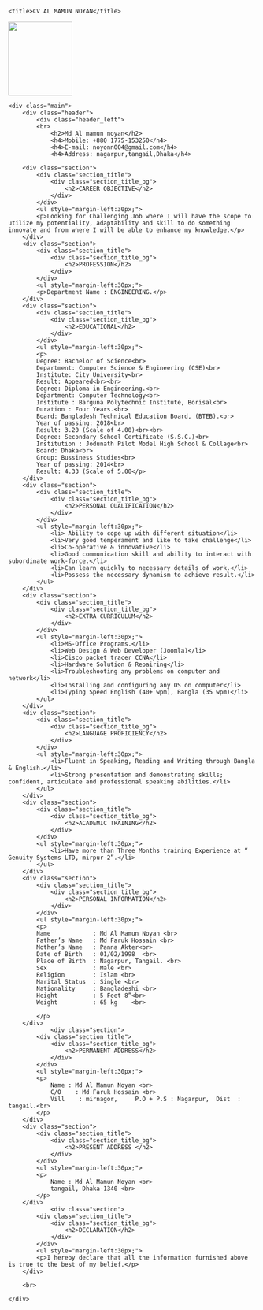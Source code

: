 
<!DOCTYPE html>
<html>
<head>

	<title>CV AL MAMUN NOYAN</title>

</head>
<body>
	</div>
			<div class="header_right">
				<img src="G:\Days Gone\o.jpg"width="130"height="150"/>
			</div>

	<div class="main">
		<div class="header">
			<div class="header_left">
			<br>
				<h2>Md Al mamun noyan</h2>
				<h4>Mobile: +880 1775-153250</h4>
				<h4>E-mail: noyonn004@gmail.com</h4>
				<h4>Address: nagarpur,tangail,Dhaka</h4>
		
		<div class="section">
			<div class="section_title">
				<div class="section_title_bg">
					<h2>CAREER OBJECTIVE</h2>
				</div>
			</div>
			<ul style="margin-left:30px;">
			<p>Looking for Challenging Job where I will have the scope to utilize my potentiality, adaptability and skill to do something innovate and from where I will be able to enhance my knowledge.</p>
		</div>
		<div class="section">
			<div class="section_title">
				<div class="section_title_bg">
					<h2>PROFESSION</h2>
				</div>
			</div>
			<ul style="margin-left:30px;">
			<p>Department Name : ENGINEERING.</p>
		</div>
		<div class="section">
			<div class="section_title">
				<div class="section_title_bg">
					<h2>EDUCATIONAL</h2>
				</div>
			</div>
			<ul style="margin-left:30px;">
			<p>
			Degree: Bachelor of Science<br>
			Department: Computer Science & Engineering (CSE)<br>
			Institute: City University<br>
			Result: Appeared<br><br>
			Degree: Diploma-in-Engineering.<br>
			Department: Computer Technology<br>
			Institute : Barguna Polytechnic Institute, Borisal<br>
			Duration : Four Years.<br>
			Board: Bangladesh Technical Education Board, (BTEB).<br>
			Year of passing: 2018<br>
			Result: 3.20 (Scale of 4.00)<br><br>
			Degree: Secondary School Certificate (S.S.C.)<br>
			Institution : Jodunath Pilot Model High School & Collage<br>
			Board: Dhaka<br>
			Group: Bussiness Studies<br>
			Year of passing: 2014<br>
			Result: 4.33 (Scale of 5.00</p>
		</div>
		<div class="section">
			<div class="section_title">
				<div class="section_title_bg">
					<h2>PERSONAL QUALIFICATION</h2>
				</div>
			</div>
			<ul style="margin-left:30px;">
				<li> Ability to cope up with different situation</li>
				<li>Very good temperament and like to take challenge</li>
				<li>Co-operative & innovative</li>
				<li>Good communication skill and ability to interact with subordinate work-force.</li>
				<li>Can learn quickly to necessary details of work.</li>
				<li>Possess the necessary dynamism to achieve result.</li>
			</ul>
		</div>
		<div class="section">
			<div class="section_title">
				<div class="section_title_bg">
					<h2>EXTRA CURRICULUM</h2>
				</div>
			</div>
			<ul style="margin-left:30px;">
				<li>MS-Office Programs.</li>
				<li>Web Design & Web Developer (Joomla)</li>
				<li>Cisco packet tracer CCNA</li>
				<li>Hardware Solution & Repairing</li>
				<li>Troubleshooting any problems on computer and network</li>
				<li>Installing and configuring any OS on computer</li>
				<li>Typing Speed English (40+ wpm), Bangla (35 wpm)</li>
			</ul>
		</div>
		<div class="section">
			<div class="section_title">
				<div class="section_title_bg">
					<h2>LANGUAGE PROFICIENCY</h2>
				</div>
			</div>
			<ul style="margin-left:30px;">
				<li>Fluent in Speaking, Reading and Writing through Bangla & English.</li>
				<li>Strong presentation and demonstrating skills; confident, articulate and professional speaking abilities.</li>
			</ul>
		</div>
		<div class="section">
			<div class="section_title">
				<div class="section_title_bg">
					<h2>ACADEMIC TRAINING</h2>
				</div>
			</div>
			<ul style="margin-left:30px;">
				<li>Have more than Three Months training Experience at “ Genuity Systems LTD, mirpur-2”.</li>
			</ul>
		</div>
		<div class="section">
			<div class="section_title">
				<div class="section_title_bg">
					<h2>PERSONAL INFORMATION</h2>
				</div>
			</div>
			<ul style="margin-left:30px;">
			<p>
	        Name	        : Md Al Mamun Noyan <br>
		    Father’s Name   : Md Faruk Hossain <br>   
			Mother’s Name   : Panna Akter<br>    
			Date of Birth   : 01/02/1998  <br>     
			Place of Birth  : Nagarpur, Tangail. <br>      
			Sex             : Male <br>           
			Religion        : Islam <br>                           
			Marital Status  : Single <br>                   
			Nationality     : Bangladeshi <br>
			Height          : 5 Feet 8”<br>
			Weight          : 65 kg    <br>    	

			</p>
		</div>
				<div class="section">
			<div class="section_title">
				<div class="section_title_bg">
					<h2>PERMANENT ADDRESS</h2>
				</div>
			</div>
			<ul style="margin-left:30px;">
			<p>
				Name : Md Al Mamun Noyan <br>
				C/O    : Md Faruk Hossain <br>
				Vill    : mirnagor,     P.O + P.S : Nagarpur,  Dist  : tangail.<br>
			</p>
		</div>
		<div class="section">
			<div class="section_title">
				<div class="section_title_bg">
					<h2>PRESENT ADDRESS </h2>
				</div>
			</div>
			<ul style="margin-left:30px;">
			<p>
				Name : Md Al Mamun Noyan <br>
                tangail, Dhaka-1340 <br>
			</p>
		</div>
				<div class="section">
			<div class="section_title">
				<div class="section_title_bg">
					<h2>DECLARATION</h2>
				</div>
			</div>
			<ul style="margin-left:30px;">
			<p>I hereby declare that all the information furnished above is true to the best of my belief.</p>
		</div>
	
		<br>
		      
	</div>


</body>
</html>

